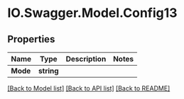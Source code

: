 # IO.Swagger.Model.Config13
## Properties

Name | Type | Description | Notes
------------ | ------------- | ------------- | -------------
**Mode** | **string** |  | 

[[Back to Model list]](../README.md#documentation-for-models) [[Back to API list]](../README.md#documentation-for-api-endpoints) [[Back to README]](../README.md)

